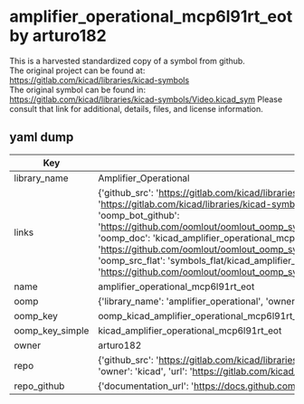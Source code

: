 # amplifier_operational_mcp6l91rt_eot by arturo182  
This is a harvested standardized copy of a symbol from github.  
The original project can be found at:  
https://gitlab.com/kicad/libraries/kicad-symbols  
The original symbol can be found in:
https://gitlab.com/kicad/libraries/kicad-symbols/Video.kicad_sym
Please consult that link for additional, details, files, and license information.  
## yaml dump  
| Key | Value |  
| --- | --- |  
| library_name | Amplifier_Operational |  
| links | {'github_src': 'https://gitlab.com/kicad/libraries/kicad-symbols/Video.kicad_sym', 'github_src_repo': 'https://gitlab.com/kicad/libraries/kicad-symbols', 'oomp_bot': 'kicad_amplifier_operational_mcp6l91rt_eot/working', 'oomp_bot_github': 'https://github.com/oomlout/oomlout_oomp_symbol_bot/tree/main/kicad_amplifier_operational_mcp6l91rt_eot/working', 'oomp_doc': 'kicad_amplifier_operational_mcp6l91rt_eot/working', 'oomp_doc_github': 'https://github.com/oomlout/oomlout_oomp_symbol_doc/tree/main/kicad_amplifier_operational_mcp6l91rt_eot/working', 'oomp_src_flat': 'symbols_flat/kicad_amplifier_operational_mcp6l91rt_eot/working', 'oomp_src_flat_github': 'https://github.com/oomlout/oomlout_oomp_symbol_src/tree/main/kicad_amplifier_operational_mcp6l91rt_eot/working'} |  
| name | amplifier_operational_mcp6l91rt_eot |  
| oomp | {'library_name': 'amplifier_operational', 'owner_name': 'kicad', 'symbol_name': 'amplifier_operational_mcp6l91rt_eot'} |  
| oomp_key | oomp_kicad_amplifier_operational_mcp6l91rt_eot |  
| oomp_key_simple | kicad_amplifier_operational_mcp6l91rt_eot |  
| owner | arturo182 |  
| repo | {'github_src': 'https://gitlab.com/kicad/libraries/kicad-symbols/Video.kicad_sym', 'name': 'libraries/kicad-symbols', 'owner': 'kicad', 'url': 'https://gitlab.com/kicad/libraries/kicad-symbols'} |  
| repo_github | {'documentation_url': 'https://docs.github.com/rest/repos/repos#get-a-repository', 'message': 'Not Found'} |  

